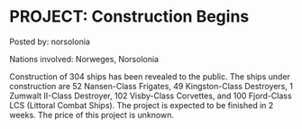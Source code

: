 # PROJECT: Construction Begins

Posted by: norsolonia

Nations involved: Norweges, Norsolonia

 Construction of 304 ships has been revealed to the public. The ships under construction are 52 Nansen-Class Frigates, 49 Kingston-Class Destroyers, 1 Zumwalt II-Class Destroyer, 102 Visby-Class Corvettes, and 100 Fjord-Class LCS (Littoral Combat Ships). The project is expected to be finished in 2 weeks. The price of this project is unknown.